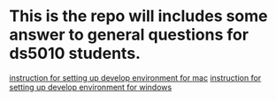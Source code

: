 # This is the repo will includes some answer to general questions for ds5010 students.

[instruction for setting up develop environment for mac](<https://github.com/ds5010/howtos/wiki/How-to-setup-develop-environment-for-Mac.-(anaconda-python,pip)>)
[instruction for setting up develop environment for windows](https://github.com/ds5010/howtos/wiki/How-to-setup-develop-environment-for-Windows)
